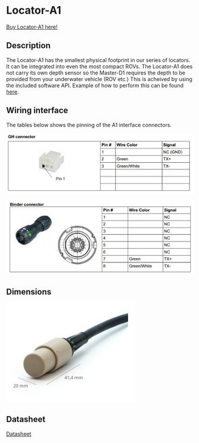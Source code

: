 # Locator-A1

[Buy Locator-A1 here!](https://store.waterlinked.com/product/locator-a1/)

## Description

The Locator-A1 has the smallest physical footprint in our series of locators. It can be integrated into even the most compact ROVs. The Locator-A1 does not carry its own depth sensor so the Master-D1 requires the depth to be provided from your underwater vehicle (ROV etc.) This is acheived by using the included software API.  Example of how to perform this can be found [here](../explorer-kit/gui/api.md#providing-depth-to-system-when-using-locator-a1s1).


## Wiring interface

The tables below shows the pinning of the A1 interface connectors.

![a1_connector_gh](../img/a1_connector_gh.png)

![a1_connector_binder](../img/a1_connector_binder.png)

## Dimensions

![a1_dimensions](../img/a1_dimensions.png)

## Datasheet

[Datasheet](https://store.waterlinked.com/datasheets/locator-a1/)
